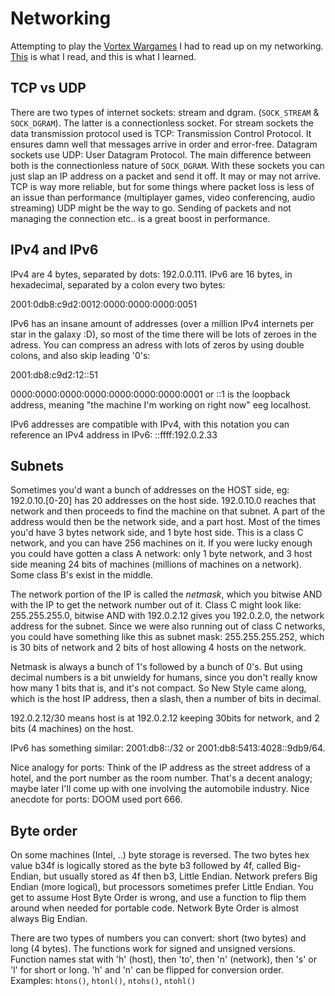 # Networking

Attempting to play the [Vortex Wargames](http://overthewire.org/wargames/vortex/vortex0.html) I had to read up on my networking. [This](http://beej.us/guide/bgnet/pdf/bgnet_A4.pdf) is what I read, and this is what I learned.

## TCP vs UDP

There are two types of internet sockets: stream and dgram. (`SOCK_STREAM` & `SOCK_DGRAM`). The latter is a connectionless socket. For stream sockets the data transmission protocol used is TCP: Transmission Control Protocol. It ensures damn well that messages arrive in order and error-free. Datagram sockets use UDP: User Datagram Protocol. The main difference between both is the connectionless nature of `SOCK_DGRAM`. With these sockets you can just slap an IP address on a packet and send it off. It may or may not arrive. TCP is way more reliable, but for some things where packet loss is less of an issue than performance (multiplayer games, video conferencing, audio streaming) UDP might be the way to go. Sending of packets and not managing the connection etc.. is a great boost in performance.

## IPv4 and IPv6

IPv4 are 4 bytes, separated by dots: 192.0.0.111.
IPv6 are 16 bytes, in hexadecimal, separated by a colon every two bytes:

2001:0db8:c9d2:0012:0000:0000:0000:0051

IPv6 has an insane amount of addresses (over a million IPv4 internets per star in the galaxy :D), so most of the time there will be lots of zeroes in the adress. You can compress an adress with lots of zeros by using double colons, and also skip leading '0's:

2001:db8:c9d2:12::51

0000:0000:0000:0000:0000:0000:0000:0001 or ::1 is the loopback address, meaning "the machine I'm working on right now" eeg localhost.

IPv6 addresses are compatible with IPv4, with this notation you can reference an IPv4 address in IPv6: ::ffff:192.0.2.33

## Subnets

Sometimes you'd want a bunch of addresses on the HOST side, eg: 192.0.10.[0-20] has 20 addresses on the host side. 192.0.10.0 reaches that network and then proceeds to find the machine on that subnet. A part of the address would then be the network side, and a part host. Most of the times you'd have 3 bytes network side, and 1 byte host side. This is a class C network, and you can have 256 machines on it. If you were lucky enough you could have gotten a class A network: only 1 byte network, and 3 host side meaning 24 bits of machines (millions of machines on a network). Some class B's exist in the middle.

The network portion of the IP is called the *netmask*, which you bitwise AND with the IP to get the network number out of it. Class C might look like: 255.255.255.0, bitwise AND with 192.0.2.12 gives you 192.0.2.0, the network address for the subnet. Since we were also running out of class C networks, you could have something like this as subnet mask: 255.255.255.252, which is 30 bits of network and 2 bits of host allowing 4 hosts on the network.

Netmask is always a bunch of 1's followed by a bunch of 0's. But using decimal numbers is a bit unwieldy for humans, since you don't really know how many 1 bits that is, and it's not compact. So New Style came along, which is the host IP address, then a slash, then a number of bits in decimal.

192.0.2.12/30 means host is at 192.0.2.12 keeping 30bits for network, and 2 bits (4 machines) on the host.

IPv6 has something similar: 2001:db8::/32 or 2001:db8:5413:4028::9db9/64.

Nice analogy for ports: Think of the IP address as the street address of a hotel, and the port number as the room number. That's a decent analogy; maybe later I'll come up with one involving the automobile industry.
Nice anecdote for ports: DOOM used port 666.

## Byte order

On some machines (Intel, ..) byte storage is reversed. The two bytes hex value b34f is logically stored as the byte b3 followed by 4f, called Big-Endian, but usually stored as 4f then b3, Little Endian. Network prefers Big Endian (more logical), but processors sometimes prefer Little Endian. You get to assume Host Byte Order is wrong, and use a function to flip them around when needed for portable code. Network Byte Order is almost always Big Endian.

There are two types of numbers you can convert: short (two bytes) and long (4 bytes). The functions work for signed and unsigned versions. Function names stat with 'h' (host), then 'to', then 'n' (network), then 's' or 'l' for short or long. 'h' and 'n' can be flipped for conversion order. Examples: `htons()`, `htonl()`, `ntohs()`, `ntohl()`
